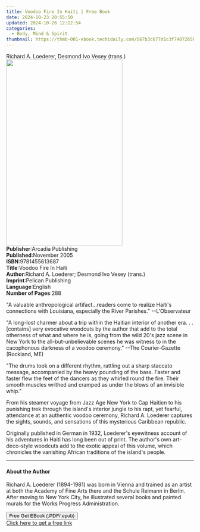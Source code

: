 ```yaml
---
title: Voodoo Fire In Haiti | Free Book
date: 2024-10-23 20:55:50
updated: 2024-10-26 12:12:54
categories:
  - Body, Mind & Spirit
thumbnail: https://thmb-001-ebook.techidaily.com/567b3c677d1c3f7407265b8190d26ec2721211fe11a623ee38a85f8405dcd482.jpg
---
```

<main id="book-container">
  <div class="flex flex-col">
    <div class="book-brief flex-1 py-6 px-4 sm:p-6 md:py-10 md:px-8">
      <!-- brief-->
      <div class="book-brief-main">
        Richard A. Loederer, Desmond Ivo Vesey (trans.)
      </div>
    </div>
    <div
      class="book-meta-info flex-1 grid gap-4 col-start-1 col-end-3 row-start-1 sm:mb-6 sm:grid-cols-4 lg:gap-6 lg:col-start-2 lg:row-end-6 lg:row-span-6 lg:mb-0"
    >
      <div
        class="book-meta-info-left place-content-center mt-4 p-4 text-sm leading-6 col-start-2 col-span-2 dark:text-slate-400"
      >
        <img
          class="w-full h-500 object-cover rounded-lg sm:h-255 sm:col-span-2 lg:col-span-full"
          src="https://img-001-ebook.techidaily.com/68e3df09879f43965f8ee3d4091c954af3616290e2e0e383ea2b136fea2587be.jpg"
          alt=""
          width="312"
          height="500"
        />
      </div>
      <div
        class="book-meta-info-right mt-2 col-start-1 row-start-2 col-span-3 self-center"
      >
        <!-- meta data  -->
        <div class="flex flex-col px-4 md:px-8">
          <div class="flex-1">
            <strong>Publisher</strong>:<span class="px-2"
              >Arcadia Publishing</span
            >
          </div>
          <div class="flex-1">
            <strong>Published</strong>:<span class="px-2">November 2005</span>
          </div>
          <div class="flex-1">
            <strong>ISBN</strong>:<span class="px-2">9781455613687</span>
          </div>
          <div class="flex-1">
            <strong>Title</strong>:<span class="px-2"
              >Voodoo Fire In Haiti</span
            >
          </div>
          <div class="flex-1">
            <strong>Author</strong>:<span class="px-2"
              >Richard A. Loederer; Desmond Ivo Vesey (trans.)</span
            >
          </div>
          <div class="flex-1">
            <strong>Imprint</strong>:<span class="px-2"
              >Pelican Publishing</span
            >
          </div>
          <div class="flex-1">
            <strong>Language</strong>:<span class="px-2">English</span>
          </div>
          <div class="flex-1">
            <strong>Number of Pages</strong>:<span class="px-2">288</span>
          </div>
        </div>
      </div>
    </div>
    <div class="book-description flex-1 py-6 px-4 sm:p-6 md:py-10 md:px-8">
      <div class="book-description-main">
        <div accordion-content="" id="description">
          <p>
            "A valuable anthropological artifact...readers come to realize
            Haiti's connections with Louisiana, especially the River Parishes."
            --L'Observateur
          </p>
          <p>
            "A long-lost charmer about a trip within the Haitian interior of
            another era. . . [contains] very evocative woodcuts by the author
            that add to the total otherness of what and where he is, going from
            the wild 20's jazz scene in New York to the all-but-unbelievable
            scenes he was witness to in the cacophonous darkness of a voodoo
            ceremony." --The Courier-Gazette (Rockland, ME)
          </p>
          <p>
            "The drums took on a different rhythm, rattling out a sharp staccato
            message, accompanied by the heavy pounding of the bass. Faster and
            faster flew the feet of the dancers as they whirled round the fire.
            Their smooth muscles writhed and cramped as under the blows of an
            invisible whip."
          </p>
          <p>
            From his steamer voyage from Jazz Age New York to Cap Haitien to his
            punishing trek through the island's interior jungle to his rapt, yet
            fearful, attendance at an authentic voodoo ceremony, Richard A.
            Loederer captures the sights, sounds, and sensations of this
            mysterious Caribbean republic.
          </p>
          <p>
            Originally published in German in 1932, Loederer's eyewitness
            account of his adventures in Haiti has long been out of print. The
            author's own art-deco-style woodcuts add to the exotic appeal of
            this volume, which chronicles the vanishing African traditions of
            the island's people.
          </p>
        </div>
        <div class="accordion-fader"></div>
      </div>
    </div>
    <div class="book-excerpts flex-1 py-6 px-4 sm:p-6 md:py-10 md:px-8">
      <!-- excerpts-->
      <div class="book-excerpts-main">
        <hr />
        <h4 class="placeholder placeholder-heading">
          <span>About the Author</span>
        </h4>
        <p>
          Richard A. Loederer (1894-1981) was born in Vienna and trained as an
          artist at both the Academy of Fine Arts there and the Schule Reimann
          in Berlin. After moving to New York City, he illustrated several books
          and painted murals for the Works Progress Administration.
        </p>
      </div>
    </div>
    <div
      class="book-about-author flex-1 py-6 px-4 sm:p-6 md:py-10 md:px-8"
    ></div>
    <div class="book-free-get flex-1 py-6 px-4 sm:p-6 md:py-10 md:px-8">
      <button
        id="btn-free-get"
        class="bg-blue-500 hover:bg-blue-700 text-white font-bold py-2 px-4 rounded"
      >
        Free Get EBook (.PDF/.epub)
      </button>
      <div id="countdown-display" class="px-2 text-lg mt-2"></div>
      <a
        id="free-link"
        class="hidden bg-blue-500 hover:bg-blue-700 text-white font-bold py-2 px-4 rounded"
        href="https://www.ebooks.com/en-us/book/210730313/voodoo-fire-in-haiti/richard-a-loederer/"
        target="_blank"
        >Click here to get a free link</a
      >
    </div>
    <script>
      let countdownTime = 0;
      let countdownInterval = null;
      document
        .getElementById('btn-free-get')
        .addEventListener('click', startCountdown);
      function startCountdown() {
        countdownTime = new Date().getTime() + 60000 * 3;
        countdownInterval = setInterval(updateCountdown, 1000);
        document.getElementById('btn-free-get').disabled = true;
        document
          .getElementById('btn-free-get')
          .classList.add('bg-gray-500', 'cursor-not-allowed');
      }
      function updateCountdown() {
        let currentTime = new Date().getTime();
        let timeLeft = countdownTime - currentTime;
        let secondsLeft = Math.floor(timeLeft / 1000);
        document.getElementById('countdown-display').innerHTML =
          `Remaining time: ${secondsLeft} seconds.`;
        if (secondsLeft <= 0) {
          clearInterval(countdownInterval);
          document.getElementById('btn-free-get').classList.add('hidden');
          document.getElementById('free-link').classList.remove('hidden');
          document.getElementById('countdown-display').innerHTML = '';
        }
      }
    </script>
  </div>
</main>
